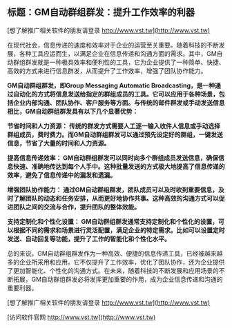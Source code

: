 ## **标题：GM自动群组群发：提升工作效率的利器**

[想了解推广相关软件的朋友请登录 http://www.vst.tw](http://www.vst.tw)

在现代社会，信息传递的速度和效率对于企业的运营至关重要。随着科技的不断发展，各种工具应运而生，以满足企业在信息传递和沟通方面的需求。其中，GM自动群组群发就是一种极具效率和便利性的工具，它为企业提供了一种简单、快捷、高效的方式来进行信息群发，从而提升了工作效率，增强了团队协作能力。

**GM自动群组群发，即Group Messaging Automatic Broadcasting，是一种通过自动化的方式将信息发送给指定的群组成员的工具。它可以应用于各种场景，包括企业内部沟通、团队协作、客户服务等方面。与传统的邮件群发或手动发送信息相比，GM自动群组群发具有以下几个显著优势：**

**节省时间和人力资源： 传统的群发方式需要人工逐一输入收件人信息或手动选择群组成员，费时费力。而GM自动群组群发可以通过预先设定好的群组，一键发送信息，节省了大量的时间和人力资源。**

**提高信息传递效率： GM自动群组群发可以同时向多个群组成员发送信息，确保信息快速、准确地传达到每个人手中。这种批量发送的方式极大地提高了信息传递的效率，避免了信息传递中的漏发和遗漏。**

**增强团队协作能力： 通过GM自动群组群发，团队成员可以及时收到重要信息，及时了解团队的动态和任务安排，从而更好地协作共事。这种高效的沟通方式可以促进团队之间的交流与合作，提升团队的整体效能。**

**支持定制化和个性化设置： GM自动群组群发通常支持定制化和个性化的设置，可以根据不同的需求和场景进行灵活配置，满足企业的特定需求。比如可以设置定时发送、自动回复等功能，提升了工作的智能化和个性化水平。**

总的来说，GM自动群组群发作为一种高效、便捷的信息传递工具，已经被越来越多的企业所采用和应用。它不仅提升了工作效率，优化了团队协作，还为企业提供了更加智能化、个性化的沟通方式。在未来，随着科技的不断发展和应用场景的不断拓展，GM自动群组群发必将发挥更加重要的作用，成为企业信息传递和沟通的重要利器。

[想了解推广相关软件的朋友请登录 http://www.vst.tw](http://www.vst.tw)


[访问软件官网 http://www.vst.tw](http://www.vst.tw)
